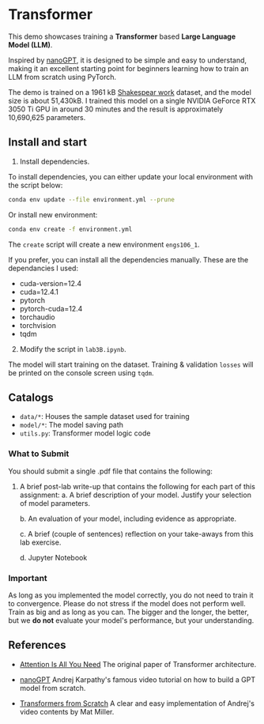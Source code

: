 # Transformer
This demo showcases training a **Transformer** based **Large Language Model (LLM)**. 

Inspired by [nanoGPT](https://github.com/karpathy/nanoGPT), it is designed to be simple and easy to understand, making it an excellent starting point for beginners learning how to train an LLM from scratch using PyTorch.

The demo is trained on a 1961 kB [Shakespear work](https://raw.githubusercontent.com/karpathy/char-rnn/master/data/tinyshakespeare/input.txt) dataset, and the model size is about 51,430kB. I trained this model on a single NVIDIA GeForce RTX 3050 Ti GPU in around 30 minutes and the result is approximately 10,690,625 parameters.


## Install and start
1. Install dependencies.

To install dependencies, you can either update your local environment with the script below:
```bash
conda env update --file environment.yml --prune
```
Or install new environment:
```bash
conda env create -f environment.yml
```
The `create` script will create a new environment `engs106_1`.

If you prefer, you can install all the dependencies manually. These are the dependancies I used:
- cuda-version=12.4
- cuda=12.4.1
- pytorch
- pytorch-cuda=12.4
- torchaudio
- torchvision
- tqdm

2. Modify the script in `lab3B.ipynb`.

The model will start training on the dataset. Training & validation `losses` will be printed on the console screen using `tqdm`.

## Catalogs

- `data/*`: Houses the sample dataset used for training
- `model/*`: The model saving path
- `utils.py`: Transformer model logic code

### What to Submit
You should submit a single .pdf file that contains the following:
1. A brief post-lab write-up that contains the following for each part of this assignment:
    a. A brief description of your model. Justify your selection of model parameters.
    
    b. An evaluation of your model, including evidence as appropriate.
    
    c. A brief (couple of sentences) reflection on your take-aways from this lab exercise.

    d. Jupyter Notebook

### Important
As long as you implemented the model correctly, you do not need to train it to convergence. Please do not stress if the model does not perform well. Train as big and as long as you can. The bigger and the longer, the better, but we **do not** evaluate your model's performance, but your understanding.

## References
- [Attention Is All You Need](https://arxiv.org/abs/1706.03762) The original paper of Transformer architecture.
+ [nanoGPT](https://github.com/karpathy/nanoGPT) Andrej Karpathy's famous video tutorial on how to build a GPT model from scratch.
* [Transformers from Scratch](https://blog.matdmiller.com/posts/2023-06-10_transformers/notebook.html) A clear and easy implementation of Andrej's video contents by Mat Miller.
